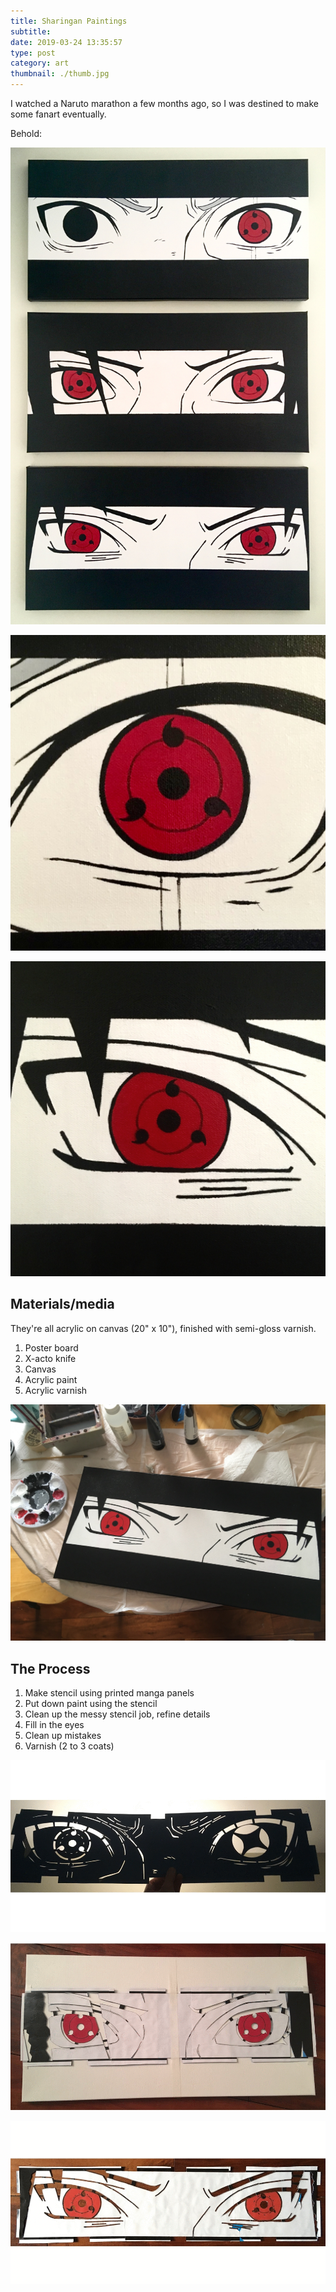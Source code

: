 ```yaml
---
title: Sharingan Paintings
subtitle:
date: 2019-03-24 13:35:57
type: post
category: art
thumbnail: ./thumb.jpg
---
```


I watched a Naruto marathon a few months ago, so I was destined to make some fanart eventually.

<!-- more -->

Behold:

![yep yep yep](./full.jpg "yep yep")

![yep yep yep](./kakashi-closeup.jpg "yep yep")

![yep yep yep](./sasuke-closeup.jpg "yep yep")

## Materials/media

They're all acrylic on canvas (20" x 10"), finished with semi-gloss varnish.

1. Poster board
1. X-acto knife
1. Canvas
1. Acrylic paint
1. Acrylic varnish

![yep yep yep](./sasuke-table.jpg "yep yep")

## The Process

1. Make stencil using printed manga panels
1. Put down paint using the stencil
1. Clean up the messy stencil job, refine details
1. Fill in the eyes
1. Clean up mistakes
1. Varnish (2 to 3 coats)

![yep yep yep](./kakashi-process.gif "yep yep")

![yep yep yep](./itachi-process-2.gif "yep yep")

![yep yep yep](./sasuke-process.gif "yep yep")
